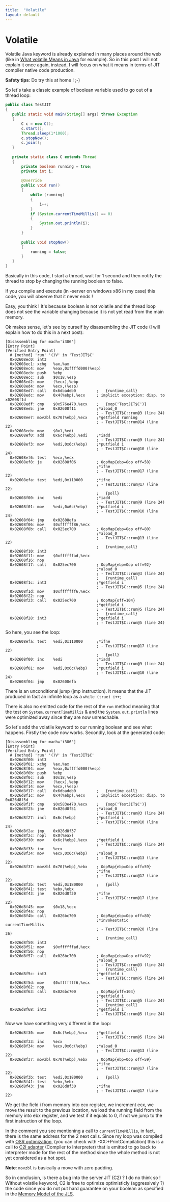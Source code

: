 ```yaml
---
title:  "Volatile"
layout: default
---
```



# Volatile
Volatile Java keyword is already explained in many places around the web (like in [What volatile Means in Java](http://jeremymanson.blogspot.fr/2008/11/what-volatile-means-in-java.html) for example). So in this post I will not explain it once again, instead, I will focus on what it means in terms of JIT compiler native code production.

**Safety tips**: Do try this at home ! ;-)

So let's take a classic example of boolean variable used to go out of a thread loop:
 
 ```java
 public class TestJIT
{
    public static void main(String[] args) throws Exception
    {
        C c = new C();
        c.start();
        Thread.sleep(1*1000);
        c.stopNow();
        c.join();
    }
    
    private static class C extends Thread
    {
        private boolean running = true;
        private int i;
        
        @Override
        public void run()
        {
            while (running)
            {
                i++;
            }
            if (System.currentTimeMillis() == 0)
            {
                System.out.println(i);
            }
        }
        
        public void stopNow()
        {
            running = false;
        }
    }
}
 ```
 
Basically in this code, I start a thread, wait for 1 second and then notify the thread to stop by changing the running boolean to false.

If you compile and execute (in -server on windows x86 in my case) this code, you will observe that it never ends !

Easy, you think ! It's because boolean is not volatile and the thread loop does not see the variable changing because it is not yet read from the main memory.

Ok makes sense, let's see by ourself by disassembling the JIT code (I will explain how to do this in a next post):

```
[Disassembling for mach='i386']
[Entry Point]
[Verified Entry Point]
  # {method} 'run' '()V' in 'TestJIT$C'
  0x02608ec0: int3 
  0x02608ec1: xchg   %ax,%ax
  0x02608ec4: mov    %eax,0xffffd000(%esp)
  0x02608ecb: push   %ebp
  0x02608ecc: sub    $0x18,%esp
  0x02608ed2: mov    (%ecx),%ebp
  0x02608ed4: mov    %ecx,(%esp)
  0x02608ed7: call   0x6dbadeb0         ;   {runtime_call}
  0x02608edc: mov    0x4(%ebp),%ecx     ; implicit exception: disp. to x02608f1d
  0x02608edf: cmp    $0x576e470,%ecx    ;   {oop('TestJIT$C')}
  0x02608ee5: jne    0x02608f11         ;*aload_0
                                        ; - TestJIT$C::run@3 (line 24)
  0x02608ee7: movzbl 0x70(%ebp),%ecx    ;*getfield running
                                        ; - TestJIT$C::run@14 (line 22)
  0x02608eeb: mov    $0x1,%edi
  0x02608ef0: add    0x6c(%ebp),%edi    ;*iadd
                                        ; - TestJIT$C::run@9 (line 24)
  0x02608ef3: mov    %edi,0x6c(%ebp)    ;*putfield i
                                        ; - TestJIT$C::run@10 (line 24)
  0x02608ef6: test   %ecx,%ecx
  0x02608ef8: je     0x02608f06         ; OopMap{ebp=Oop off=58}
                                        ;*ifne
                                        ; - TestJIT$C::run@17 (line 22)
  0x02608efa: test   %edi,0x110000      ;*ifne
                                        ; - TestJIT$C::run@17 (line 22)
                                        ;   {poll}
  0x02608f00: inc    %edi               ;*iadd
                                        ; - TestJIT$C::run@9 (line 24)
  0x02608f01: mov    %edi,0x6c(%ebp)    ;*putfield i
                                        ; - TestJIT$C::run@10 (line 24)
  0x02608f04: jmp    0x02608efa
  0x02608f06: mov    $0xffffff86,%ecx
  0x02608f0b: call   0x025ec700         ; OopMap{ebp=Oop off=80}
                                        ;*aload_0
                                        ; - TestJIT$C::run@13 (line 22)
                                        ;   {runtime_call}
  0x02608f10: int3 
  0x02608f11: mov    $0xffffffad,%ecx
  0x02608f16: nop  
  0x02608f17: call   0x025ec700         ; OopMap{ebp=Oop off=92}
                                        ;*aload_0
                                        ; - TestJIT$C::run@3 (line 24)
                                        ;   {runtime_call}
  0x02608f1c: int3                      ;*getfield i
                                        ; - TestJIT$C::run@5 (line 24)
  0x02608f1d: mov    $0xfffffff6,%ecx
  0x02608f22: nop  
  0x02608f23: call   0x025ec700         ; OopMap{off=104}
                                        ;*getfield i
                                        ; - TestJIT$C::run@5 (line 24)
                                        ;   {runtime_call}
  0x02608f28: int3                      ;*getfield i
                                        ; - TestJIT$C::run@5 (line 24)

```

So here, you see the loop:
```
  0x02608efa: test   %edi,0x110000      ;*ifne
                                        ; - TestJIT$C::run@17 (line 22)
                                        ;   {poll}
  0x02608f00: inc    %edi               ;*iadd
                                        ; - TestJIT$C::run@9 (line 24)
  0x02608f01: mov    %edi,0x6c(%ebp)    ;*putfield i
                                        ; - TestJIT$C::run@10 (line 24)
  0x02608f04: jmp    0x02608efa
```
There is an unconditional jump (jmp instruction). It means that the JIT produced in fact an infinite loop as a `while (true) i++;`

There is also no emitted code for the rest of the `run` method meaning that the test on `System.currentTimeMillis` & and the `System.out.println` lines were optimized away since they are now unreachable.

So let's add the volatile keyword to our running boolean and see what happens. Firstly the code now works. Secondly, look at the generated code:

```
[Disassembling for mach='i386']
[Entry Point]
[Verified Entry Point]
  # {method} 'run' '()V' in 'TestJIT$C'
  0x026d8f00: int3 
  0x026d8f01: xchg   %ax,%ax
  0x026d8f04: mov    %eax,0xffffd000(%esp)
  0x026d8f0b: push   %ebp
  0x026d8f0c: sub    $0x18,%esp
  0x026d8f12: mov    (%ecx),%ebp
  0x026d8f14: mov    %ecx,(%esp)
  0x026d8f17: call   0x6dbadeb0         ;   {runtime_call}
  0x026d8f1c: mov    0x4(%ebp),%ecx     ; implicit exception: disp. to 0x026d8f5d
  0x026d8f1f: cmp    $0x583e470,%ecx    ;   {oop('TestJIT$C')}
  0x026d8f25: jne    0x026d8f51         ;*aload_0
                                        ; - TestJIT$C::run@3 (line 24)
  0x026d8f27: incl   0x6c(%ebp)         ;*putfield i
                                        ; - TestJIT$C::run@10 (line 24)
  0x026d8f2a: jmp    0x026d8f37
  0x026d8f2c: nopl   0x0(%eax)
  0x026d8f30: mov    0x6c(%ebp),%ecx    ;*getfield i
                                        ; - TestJIT$C::run@5 (line 24)
  0x026d8f33: inc    %ecx
  0x026d8f34: mov    %ecx,0x6c(%ebp)    ;*aload_0
                                        ; - TestJIT$C::run@13 (line 22)
  0x026d8f37: movzbl 0x70(%ebp),%ebx    ; OopMap{ebp=Oop off=59}
                                        ;*ifne
                                        ; - TestJIT$C::run@17 (line 22)
  0x026d8f3b: test   %edi,0x180000      ;   {poll}
  0x026d8f41: test   %ebx,%ebx
  0x026d8f43: jne    0x026d8f30         ;*ifne
                                        ; - TestJIT$C::run@17 (line 22)
  0x026d8f45: mov    $0x18,%ecx
  0x026d8f4a: nop  
  0x026d8f4b: call   0x026bc700         ; OopMap{ebp=Oop off=80}
                                        ;*invokestatic currentTimeMillis
                                        ; - TestJIT$C::run@20 (line 26)
                                        ;   {runtime_call}
  0x026d8f50: int3 
  0x026d8f51: mov    $0xffffffad,%ecx
  0x026d8f56: nop  
  0x026d8f57: call   0x026bc700         ; OopMap{ebp=Oop off=92}
                                        ;*aload_0
                                        ; - TestJIT$C::run@3 (line 24)
                                        ;   {runtime_call}
  0x026d8f5c: int3                      ;*getfield i
                                        ; - TestJIT$C::run@5 (line 24)
  0x026d8f5d: mov    $0xfffffff6,%ecx
  0x026d8f62: nop  
  0x026d8f63: call   0x026bc700         ; OopMap{off=104}
                                        ;*getfield i
                                        ; - TestJIT$C::run@5 (line 24)
                                        ;   {runtime_call}
  0x026d8f68: int3                      ;*getfield i
                                        ; - TestJIT$C::run@5 (line 24)
```

Now we have something very different in the loop: 
```
  0x026d8f30: mov    0x6c(%ebp),%ecx    ;*getfield i
                                        ; - TestJIT$C::run@5 (line 24)
  0x026d8f33: inc    %ecx
  0x026d8f34: mov    %ecx,0x6c(%ebp)    ;*aload_0
                                        ; - TestJIT$C::run@13 (line 22)
  0x026d8f37: movzbl 0x70(%ebp),%ebx    ; OopMap{ebp=Oop off=59}
                                        ;*ifne
                                        ; - TestJIT$C::run@17 (line 22)
  0x026d8f3b: test   %edi,0x180000      ;   {poll}
  0x026d8f41: test   %ebx,%ebx
  0x026d8f43: jne    0x026d8f30         ;*ifne
                                        ; - TestJIT$C::run@17 (line 22)
``` 
We get the field i from memory into ecx register, we increment ecx, we move the result to the previous location, we load the running field from the memory into ebx register, and we test if it equals to 0, if not we jump to the first instruction of the loop.

In the comment you see mentioning a call to `currentTimeMillis`, in fact, there is the same address for the 2 next calls. Since my loop was compiled with [OSR optimization](http://mechanical-sympathy.blogspot.fr/2011/11/biased-locking-osr-and-benchmarking-fun.html), (you can check with -XX:+PrintCompilation) this is a call to [C2I adapter](https://www.h2o.ai/blog/tiered-compilation/) (Compiler to Interpreter) that is emitted to go back to interpreter mode for the rest of the method since the whole method is not yet considered as a hot spot.

**Note**: `movzbl` is basically a move with zero padding.

So in conclusion, is there a bug into the server JIT (C2) ? I do no think so ! Without volatile keyword, C2 is free to optimize optimisticly (aggressively ?) the code since you do not put hard guarantee on your boolean as specified in the [Memory Model of the JLS](http://docs.oracle.com/javase/specs/jls/se7/html/jls-17.html#jls-17.4).
